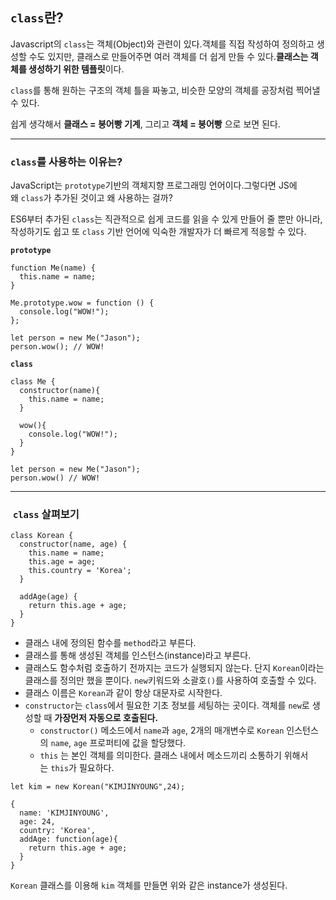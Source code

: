 ## `class`란?

Javascript의 `class`는 객체(Object)와 관련이 있다.객체를 직접 작성하여 정의하고 생성할 수도 있지만, 클래스로 만들어주면 여러 객체를 더 쉽게 만들 수 있다.**클래스는 객체를 생성하기 위한 템플릿**이다.

`class`를 통해 원하는 구조의 객체 틀을 짜놓고, 비슷한 모양의 객체를 공장처럼 찍어낼 수 있다.

쉽게 생각해서 **클래스 = 붕어빵 기계**, 그리고 **객체 = 붕어빵** 으로 보면 된다.

---

### `class`를 사용하는 이유는?

JavaScript는 `prototype`기반의 객체지향 프로그래밍 언어이다.그렇다면 JS에 왜 `class`가 추가된 것이고 왜 사용하는 걸까?

ES6부터 추가된 `class`는 직관적으로 쉽게 코드를 읽을 수 있게 만들어 줄 뿐만 아니라, 작성하기도 쉽고 또 `class` 기반 언어에 익숙한 개발자가 더 빠르게 적응할 수 있다.

**`prototype`**

```
function Me(name) {
  this.name = name;
}

Me.prototype.wow = function () {
  console.log("WOW!");
};

let person = new Me("Jason");
person.wow(); // WOW!
```

**`class`**

```
class Me {
  constructor(name){
    this.name = name;
  }

  wow(){
    console.log("WOW!");
  }
}

let person = new Me("Jason");
person.wow() // WOW!
```

---

###  `class` 살펴보기

```
class Korean {
  constructor(name, age) {
    this.name = name;
    this.age = age;
    this.country = 'Korea';
  }

  addAge(age) {
    return this.age + age;
  }
}
```

- 클래스 내에 정의된 함수를 `method`라고 부른다.
- 클래스를 통해 생성된 객체를 인스턴스(instance)라고 부른다.
- 클래스도 함수처럼 호출하기 전까지는 코드가 실행되지 않는다. 단지 `Korean`이라는 클래스를 정의만 했을 뿐이다. `new`키워드와 소괄호`()`를 사용하여 호출할 수 있다.
- 클래스 이름은 `Korean`과 같이 항상 대문자로 시작한다.
- `constructor`는 `class`에서 필요한 기초 정보를 세팅하는 곳이다. 객체를 `new`로 생성할 때 **가장먼저 자동으로 호출된다.**
    - `constructor()` 메소드에서 `name`과 `age`, 2개의 매개변수로 `Korean` 인스턴스의 `name`, `age` 프로퍼티에 값을 할당했다.
    - `this` 는 본인 객체를 의미한다. 클래스 내에서 메소드끼리 소통하기 위해서는 `this`가 필요하다.

```
let kim = new Korean("KIMJINYOUNG",24);

{
  name: 'KIMJINYOUNG',
  age: 24,
  country: 'Korea',
  addAge: function(age){
	return this.age + age;
  }
}
```

`Korean` 클래스를 이용해 `kim` 객체를 만들면 위와 같은 instance가 생성된다.

